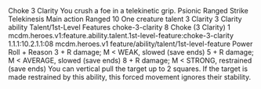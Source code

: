 <ability>
  <name>Choke</name>
  <cost>3 Clarity</cost>
  <flavor>You crush a foe in a telekinetic grip.</flavor>
  <keywords>
    <keyword>Psionic</keyword>
    <keyword>Ranged</keyword>
    <keyword>Strike</keyword>
    <keyword>Telekinesis</keyword>
  </keywords>
  <type>Main action</type>
  <distance>Ranged 10</distance>
  <target>One creature</target>
  <metadata>
    <class>talent</class>
    <cost>3 Clarity</cost>
    <cost_amount>3</cost_amount>
    <cost_resource>Clarity</cost_resource>
    <feature_type>ability</feature_type>
    <file_dpath>Talent/1st-Level Features</file_dpath>
    <item_id>choke-3-clarity</item_id>
    <item_index>8</item_index>
    <item_name>Choke (3 Clarity)</item_name>
    <level>1</level>
    <scc>mcdm.heroes.v1:feature.ability.talent.1st-level-feature:choke-3-clarity</scc>
    <scdc>1.1.1:10.2.1.1:08</scdc>
    <source>mcdm.heroes.v1</source>
    <type>feature/ability/talent/1st-level-feature</type>
  </metadata>
  <effects>
    <effect type="roll">
      <roll>Power Roll + Reason</roll>
      <t1>3 + R damage; M &lt; WEAK, slowed (save ends)</t1>
      <t2>5 + R damage; M &lt; AVERAGE, slowed (save ends)</t2>
      <t3>8 + R damage; M &lt; STRONG, restrained (save ends)</t3>
    </effect>
    <effect type="mundane">You can vertical pull the target up to 2 squares. If the target is made restrained by this ability, this forced movement ignores their stability.</effect>
  </effects>
</ability>
